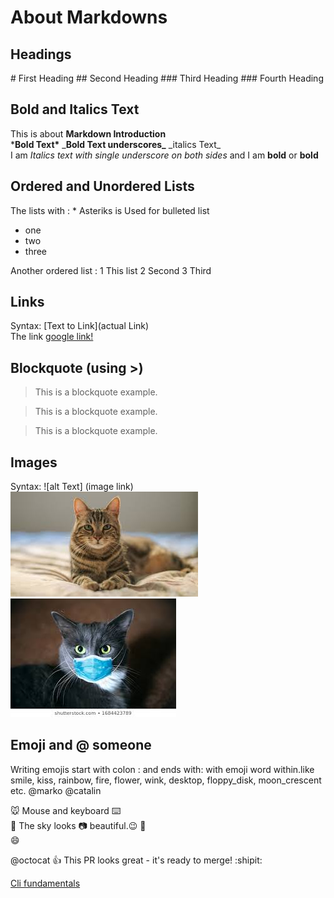 # About Markdowns

## Headings
\# First Heading
\## Second Heading
\### Third Heading
\### Fourth Heading

## Bold and Italics Text
This is about **Markdown Introduction**   
\***Bold Text\***   \___Bold Text underscores\___
\_italics Text\_  
I am _Italics text with single underscore on both sides_ and  I am __bold__ or **bold**

## Ordered and Unordered Lists
The lists with : \* Asteriks is Used for bulleted list 
* one 
* two
* three

Another ordered list :
1 This list 
2 Second
3 Third

## Links 
Syntax:
[Text to Link](actual Link)    
The link [google link!](http://google.com)

## Blockquote (using >)
> This is a blockquote example.

> This is a blockquote example.

> This is a blockquote example.

## Images 
Syntax: ![alt Text] (image link)  
![ca](img/c.jpeg)  
![cat image](./img/cat.jpeg)



## Emoji and @ someone 
Writing emojis start with colon \: and ends with\: with emoji word within.like smile, kiss,
rainbow, fire, flower, wink, desktop, floppy_disk, moon_crescent etc.
@marko 
@catalin 

:mouse: Mouse and keyboard :keyboard:  
:rainbow: The sky looks :camera: beautiful.:wink:
:floppy_disk:  
:smile:

@octocat :+1: This PR looks great - it's ready to merge! :shipit:

[Cli fundamentals](https://github.com/Namrajp/cli-fundamentals)

